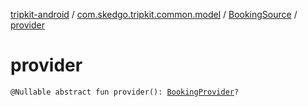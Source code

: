 [tripkit-android](../../index.md) / [com.skedgo.tripkit.common.model](../index.md) / [BookingSource](index.md) / [provider](./provider.md)

# provider

`@Nullable abstract fun provider(): `[`BookingProvider`](../-booking-provider/index.md)`?`